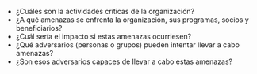 - ¿Cuáles son la actividades críticas de la organización?
- ¿A qué amenazas se enfrenta la organización, sus programas, socios y beneficiarios?
- ¿Cuál sería el impacto si estas amenazas ocurriesen?
- ¿Qué adversarios (personas o grupos) pueden intentar llevar a cabo amenazas?
- ¿Son esos adversarios capaces de llevar a cabo estas amenazas?
